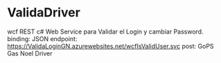 # ValidaDriver
wcf REST c# Web Service para Validar el Login y cambiar Password.
binding: JSON
endpoint: https://ValidaLoginGN.azurewebsites.net/wcfIsValidUser.svc
post: GoPS Gas Noel Driver
